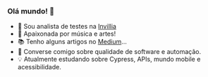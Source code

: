 ### Olá mundo! :wave: 

<!--
**CarolCiola/carolciola** is a ✨ _special_ ✨ repository because its `README.md` (this file) appears on your GitHub profile.
https://github.com/hideraldus13/github-emoji
https://gist.github.com/rxaviers/7360908
-->

- :rocket: Sou analista de testes na <a href="https://invillia.com/global-growth-framework/">Invillia</a>
- :musical_note: Apaixonada por música e artes!
- :books: Tenho alguns artigos no <a href="https://medium.com/@carol.ciola">Medium</a>...
- :speech_balloon: Converse comigo sobre qualidade de software e automação.
- :bulb: Atualmente estudando sobre Cypress, APIs, mundo mobile e acessibilidade.


